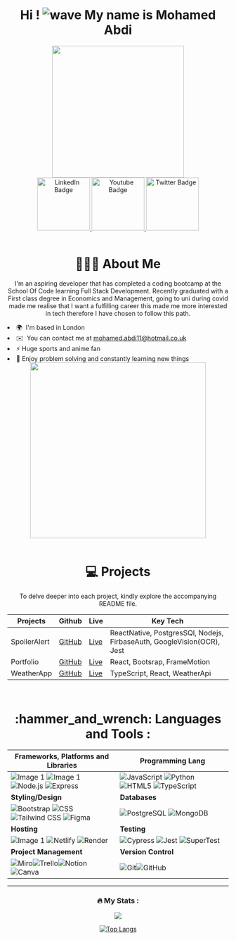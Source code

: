 

<div id="header" align="center">
  <h1>  Hi ! <img src ="https://user-images.githubusercontent.com/18350557/176309783-0785949b-9127-417c-8b55-ab5a4333674e.gif" alt="wave" > My name is Mohamed Abdi </h1>
  <img src="https://media1.giphy.com/media/qgQUggAC3Pfv687qPC/giphy.gif" width="300"/>
 <div id="badges">
  <a href="https://www.linkedin.com/in/mohamed-abdi-b69428225">
    <img src="https://img.shields.io/badge/LinkedIn-blue?style=for-the-badge&logo=linkedin&logoColor=white" alt="LinkedIn Badge" width="120"/>
  </a>
  <a href="https://mohamedabdi.vercel.app/">
    <img src="https://img.shields.io/badge/Portfolio-purple?style=for-the-badge&logoColor=white" alt="Youtube Badge" width="120"/>
  </a>
   <a href="https://www.twitter.com/MoC0des">
    <img src="https://img.shields.io/badge/Twitter-blue?style=for-the-badge&logo=twitter&logoColor=white" alt="Twitter Badge" width="120"/>
  </a>
</div>
 <br>
 <h1> 👨🏾‍💻 About Me </h1>
 <p> I'm an aspiring developer that has completed a coding bootcamp at the School Of Code learning Full Stack Development. Recently graduated with a First class degree in Economics and Management, going to uni during covid made me realise that I want a fulfilling career this made me more interested in tech therefore I have chosen to follow this path.</p>
 <div id="points" align="left"> 
 <li> 🌍  I'm based in London </li>
 <li> ✉️  You can contact me at  <a href = "mailto: mohamed.abdi11@hotmail.co.uk">mohamed.abdi11@hotmail.co.uk</a>
 </li>
 <li> ⚡ Huge sports and anime fan  </li>
 <li> 🎯 Enjoy problem solving and constantly learning new things</li>
 </div>
 <div id="meme" > 
  <img src ="https://media2.giphy.com/media/ohdY5OaQmUmVW/100.webp?cid=ecf05e47fv3fr5szga4nc8c891hfpcqxty5hfzpyn6jctnqy&ep=v1_gifs_related&rid=100.webp&ct=g" width="400">
  <div> 
</div>

<br>
 <h1 align="center"> 💻 Projects </h1>
  <p>To delve deeper into each project, kindly explore the accompanying README file. </p>

|   Projects   |   Github   |  Live   |  Key Tech   |
|--------------|-------------|-------------|-------------|
|   SpoilerAlert |   [GitHub](https://github.com/Mohamed1104/SpoilerAlert) |  [Live](https://expo.dev/@fat_arrow_faction/SpoilerAlert?serviceType=classic&distribution=expo-go   ) | ReactNative, PostgresSQl, Nodejs, FirbaseAuth, GoogleVision(OCR), Jest  |
|   Portfolio |   [GitHub](https://github.com/Mohamed1104/V2portfolio) | [Live]( https://mohamedabdi.vercel.app/ ) | React, Bootsrap, FrameMotion  |
|   WeatherApp  | [GitHub](https://github.com/Mohamed1104/weather-app) |[Live](https://weather-app-mohamed1104.vercel.app/)  |  TypeScript, React, WeatherApi    |
  
<br>
 
  <h1> :hammer_and_wrench:  Languages and Tools : </h1>
  
| Frameworks, Platforms and Libraries| Programming Lang |
|------------|--------------|
|    ![Image 1](https://img.shields.io/badge/React-20232A?style=for-the-badge&logo=react&logoColor=61DAFB)   ![Image 1](https://img.shields.io/badge/firebase-ffca28?style=for-the-badge&logo=firebase&logoColor=black ) ![Node.js](https://img.shields.io/badge/Node.js-43853D?style=for-the-badge&logo=node.js&logoColor=white) ![Express](https://img.shields.io/badge/Express-000000?style=for-the-badge&logo=express&logoColor=white)|   ![JavaScript](https://img.shields.io/badge/JavaScript-323330?style=for-the-badge&logo=javascript&logoColor=F7DF1E) ![Python](https://img.shields.io/badge/Python-FFD43B?style=for-the-badge&logo=python&logoColor=blue) ![HTML5](https://img.shields.io/badge/HTML5-E34F26?style=for-the-badge&logo=html5&logoColor=white) ![TypeScript](https://img.shields.io/badge/TypeScript-007ACC?style=for-the-badge&logo=typescript&logoColor=white) |
| **Styling/Design**  | **Databases**|
|  ![Bootstrap](https://img.shields.io/badge/Bootstrap-7952B3?style=for-the-badge&logo=bootstrap&logoColor=white) ![CSS](https://img.shields.io/badge/CSS-1572B6?style=for-the-badge&logo=css3&logoColor=white) ![Tailwind CSS](https://img.shields.io/badge/Tailwind%20CSS-38B2AC?style=for-the-badge&logo=tailwind-css&logoColor=white) ![Figma](https://img.shields.io/badge/Figma-F24E1E?style=for-the-badge&logo=figma&logoColor=white) | ![PostgreSQL](https://img.shields.io/badge/PostgreSQL-336791?style=for-the-badge&logo=postgresql&logoColor=white) ![MongoDB](https://img.shields.io/badge/MongoDB-47A248?style=for-the-badge&logo=mongodb&logoColor=white)|
| **Hosting** | **Testing** |
|  ![Image 1](https://img.shields.io/badge/Expo-1B1F23?style=for-the-badge&logo=expo&logoColor=white) ![Netlify](https://img.shields.io/badge/Netlify-00C7B7?style=for-the-badge&logo=netlify&logoColor=white) ![Render](https://img.shields.io/badge/Render-6464A7?style=for-the-badge&logo=render&logoColor=white)| ![Cypress](https://img.shields.io/badge/Cypress-17202C?style=for-the-badge&logo=cypress&logoColor=white) ![Jest](https://img.shields.io/badge/Jest-C21325?style=for-the-badge&logo=jest&logoColor=white) ![SuperTest](https://img.shields.io/badge/SuperTest-3178C6?style=for-the-badge&logo=node.js&logoColor=white)|
| **Project Management**| **Version Control** |
| ![Miro](https://img.shields.io/badge/Miro-050038?style=for-the-badge&logo=miro&logoColor=white)![Trello](https://img.shields.io/badge/Trello-0079BF?style=for-the-badge&logo=trello&logoColor=white)![Notion](https://img.shields.io/badge/Notion-000000?style=for-the-badge&logo=notion&logoColor=white)![Canva](https://img.shields.io/badge/Canva-00C4CC?style=for-the-badge&logo=canva&logoColor=white)| ![Git](https://img.shields.io/badge/Git-F05032?style=for-the-badge&logo=git&logoColor=white)![GitHub](https://img.shields.io/badge/GitHub-181717?style=for-the-badge&logo=github&logoColor=white) | 
 ---

### :fire: My Stats :

 <img src="https://www.codewars.com/users/Mohamed1104/badges/large"/>

[![Top Langs](https://github-readme-stats.vercel.app/api/top-langs/?username=Mohamed1104&layout=compact&theme=vision-friendly-dark)](https://github.com/Mohamed1104/github-readme-stats)

 
